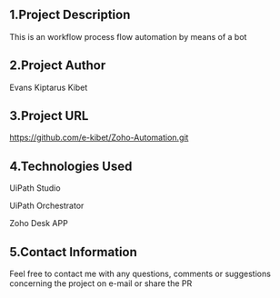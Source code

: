 ## 1.Project Description

This is an workflow process flow automation by means of a bot

## 2.Project Author

Evans Kiptarus Kibet

## 3.Project URL

https://github.com/e-kibet/Zoho-Automation.git

## 4.Technologies Used

UiPath Studio

UiPath Orchestrator

Zoho Desk APP

## 5.Contact Information
Feel free to contact me with any questions, comments or suggestions concerning the project on e-mail or share the PR
